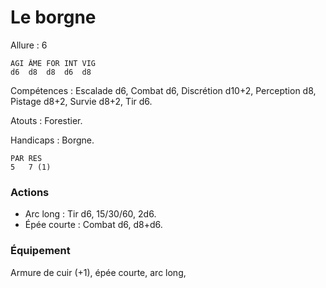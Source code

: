 # Le borgne

Allure : 6

	AGI	ÂME	FOR	INT	VIG
	d6	d8	d8	d6	d8

Compétences : Escalade d6, Combat d6, Discrétion d10+2, Perception d8, Pistage d8+2, Survie d8+2, Tir d6.

Atouts : Forestier.

Handicaps : Borgne.

	PAR	RES
	5	7 (1)

### Actions
- Arc long : Tir d6, 15/30/60, 2d6.
- Épée courte : Combat d6, d8+d6.

### Équipement
Armure de cuir (+1), épée courte, arc long,
